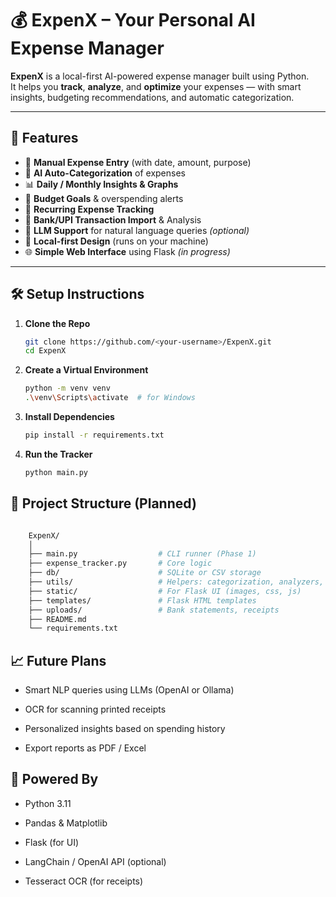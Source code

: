 # 💰 ExpenX – Your Personal AI Expense Manager

**ExpenX** is a local-first AI-powered expense manager built using Python.  
It helps you **track**, **analyze**, and **optimize** your expenses — with smart insights, budgeting recommendations, and automatic categorization.

---

## 🚀 Features

- 🧾 **Manual Expense Entry** (with date, amount, purpose)
- 🧠 **AI Auto-Categorization** of expenses
- 📊 **Daily / Monthly Insights & Graphs**
- 🎯 **Budget Goals** & overspending alerts
- 🔁 **Recurring Expense Tracking**
- 🏦 **Bank/UPI Transaction Import** & Analysis
- 🧠 **LLM Support** for natural language queries *(optional)*
- 🧮 **Local-first Design** (runs on your machine)
- 🌐 **Simple Web Interface** using Flask *(in progress)*

---

## 🛠️ Setup Instructions

1. **Clone the Repo**
   ```bash
   git clone https://github.com/<your-username>/ExpenX.git 
   cd ExpenX

2. **Create a Virtual Environment**
    ```bash
    python -m venv venv
    .\venv\Scripts\activate  # for Windows

3. **Install Dependencies**
    ```bash
    pip install -r requirements.txt

4. **Run the Tracker**
    ```bash
    python main.py

## 📁 Project Structure (Planned)
```bash

    ExpenX/
    │
    ├── main.py                  # CLI runner (Phase 1)
    ├── expense_tracker.py       # Core logic
    ├── db/                      # SQLite or CSV storage
    ├── utils/                   # Helpers: categorization, analyzers, etc.
    ├── static/                  # For Flask UI (images, css, js)
    ├── templates/               # Flask HTML templates
    ├── uploads/                 # Bank statements, receipts
    ├── README.md
    └── requirements.txt
```

## 📈 Future Plans
 - Smart NLP queries using LLMs (OpenAI or Ollama)

 - OCR for scanning printed receipts

 - Personalized insights based on spending history

 - Export reports as PDF / Excel





## 🤖 Powered By
- Python 3.11

- Pandas & Matplotlib

- Flask (for UI)

- LangChain / OpenAI API (optional)

- Tesseract OCR (for receipts)